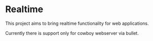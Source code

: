 Realtime
========

This project aims to bring realtime functionality for web applications.

Currently there is support only for cowboy webserver via bullet.
